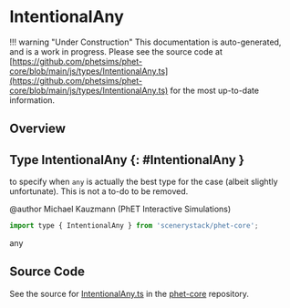 # IntentionalAny

!!! warning "Under Construction"
    This documentation is auto-generated, and is a work in progress. Please see the source code at
    [https://github.com/phetsims/phet-core/blob/main/js/types/IntentionalAny.ts](https://github.com/phetsims/phet-core/blob/main/js/types/IntentionalAny.ts) for the most up-to-date information.

## Overview



## Type IntentionalAny {: #IntentionalAny }


to specify when `any` is actually the best type for the case (albeit slightly unfortunate). This is not a to-do
to be removed.

@author Michael Kauzmann (PhET Interactive Simulations)

```js
import type { IntentionalAny } from 'scenerystack/phet-core';
```


<span style="color: hsla(calc(var(--md-hue) + 180deg),80%,40%,1);">any</span>



## Source Code

See the source for [IntentionalAny.ts](https://github.com/phetsims/phet-core/blob/main/js/types/IntentionalAny.ts) in the [phet-core](https://github.com/phetsims/phet-core) repository.
